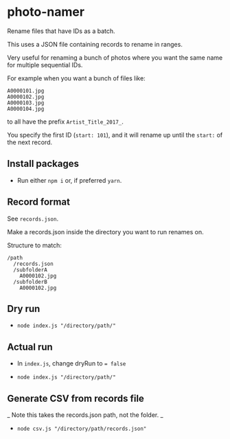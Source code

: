 # photo-namer
Rename files that have IDs as a batch.

This uses a JSON file containing records to rename in ranges.

Very useful for renaming a bunch of photos where you want the same name for multiple sequential IDs.

For example when you want a bunch of files like:
```
A0000101.jpg
A0000102.jpg
A0000103.jpg
A0000104.jpg
```

to all have the prefix `Artist_Title_2017_`.

You specify the first ID (`start: 101`), and it will rename up until the `start:` of the next record.


## Install packages
- Run either `npm i` or, if preferred `yarn`.

## Record format
See `records.json`.

Make a records.json inside the directory you want to run renames on.

Structure to match:
```
/path
  /records.json
  /subfolderA
    A0000102.jpg
  /subfolderB
    A0000102.jpg
```

## Dry run
- `node index.js "/directory/path/"`

## Actual run

- In `index.js`,  change dryRun to `= false`

- `node index.js "/directory/path/"`

## Generate CSV from records file

_ Note this takes the records.json path, not the folder. _
- `node csv.js "/directory/path/records.json"`
